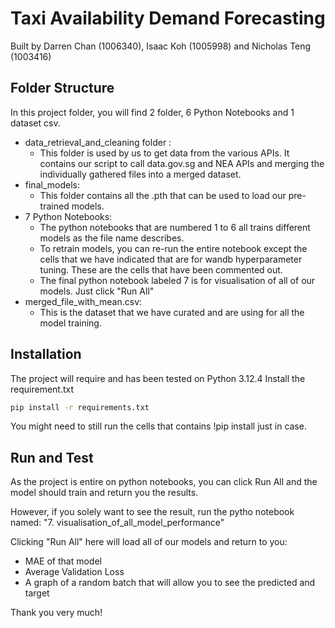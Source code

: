 # Taxi Availability Demand Forecasting

Built by Darren Chan (1006340), Isaac Koh (1005998) and Nicholas Teng (1003416)

## Folder Structure

In this project folder, you will find 2 folder, 6 Python Notebooks and 1 dataset csv.
- data_retrieval_and_cleaning folder :
    - This folder is used by us to get data from the various APIs. It contains our script to call data.gov.sg and NEA APIs and merging the individually gathered files into a merged dataset.
- final_models: 
    - This folder contains all the .pth that can be used to load our pre-trained models.
- 7 Python Notebooks:
    - The python notebooks that are numbered 1 to 6 all trains different models as the file name describes.
    - To retrain models, you can re-run the entire notebook except the cells that we have indicated that are for wandb hyperparameter tuning. These are the cells that have been commented out.
    - The final python notebook labeled 7 is for visualisation of all of our models. Just click "Run All"
- merged_file_with_mean.csv:
    - This is the dataset that we have curated and are using for all the model training.

## Installation

The project will require and has been tested on Python 3.12.4
Install the requirement.txt

```sh
pip install -r requirements.txt
```

You might need to still run the cells that contains !pip install just in case.

## Run and Test

As the project is entire on python notebooks, you can click Run All and the model should train and return you the results.

However, if you solely want to see the result, run the pytho notebook named: "7. visualisation_of_all_model_performance"

Clicking "Run All" here will load all of our models and return to you:
- MAE of that model
- Average Validation Loss
- A graph of a random batch that will allow you to see the predicted and target  

Thank you very much!